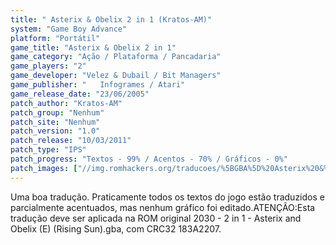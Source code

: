 ```yaml
---
title: " Asterix & Obelix 2 in 1 (Kratos-AM)"
system: "Game Boy Advance"
platform: "Portátil"
game_title: "Asterix & Obelix 2 in 1"
game_category: "Ação / Plataforma / Pancadaria"
game_players: "2"
game_developer: "Velez & Dubail / Bit Managers"
game_publisher: "	Infogrames / Atari"
game_release_date: "23/06/2005"
patch_author: "Kratos-AM"
patch_group: "Nenhum"
patch_site: "Nenhum"
patch_version: "1.0"
patch_release: "10/03/2011"
patch_type: "IPS"
patch_progress: "Textos - 99% / Acentos - 70% / Gráficos - 0%"
patch_images: ["//img.romhackers.org/traducoes/%5BGBA%5D%20Asterix%20&%20Obelix%202%20in%201%20-%20Kratos-AM%20-%201.png","//img.romhackers.org/traducoes/%5BGBA%5D%20Asterix%20&%20Obelix%202%20in%201%20-%20Kratos-AM%20-%202.png","//img.romhackers.org/traducoes/%5BGBA%5D%20Asterix%20&%20Obelix%202%20in%201%20-%20Kratos-AM%20-%203.png"]
---
```

Uma boa tradução. Praticamente todos os textos do jogo estão traduzidos e parcialmente acentuados, mas nenhum gráfico foi editado.ATENÇÃO:Esta tradução deve ser aplicada na ROM original 2030 - 2 in 1 - Asterix and Obelix (E) (Rising Sun).gba, com CRC32 183A2207.